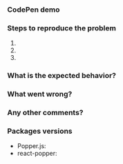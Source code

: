 <!--
Thanks for your interest in contributing to react-popper!  
Do you have any generic question about the library? Find us on Spectrum!

https://spectrum.chat/popper-js/react-popper

Do you want to report a bug?
Please, make sure to fill all the sections of the template before submitting any issue. 

Issues without the required informations will be closed.
Do not delete this template or it will be closed!

Want your issue to be fixed earlier? Create a PR that introduces a CI test that fails
because of the bug you found!
-->

### CodePen demo

<!--
Modify this CodePen template to allow the contributors to easily reproduce your problem.

- v0.x: https://codepen.io/FezVrasta/pen/KoxOJM
- v1.x: WIP

-->


### Steps to reproduce the problem

1.  
2.  
3.  

### What is the expected behavior?

<!-- Describe what you would have expected. -->

### What went wrong?

<!-- Describe what went wrong. -->

### Any other comments?

<!-- Any additional information. -->

### Packages versions

- Popper.js: 
- react-popper:
